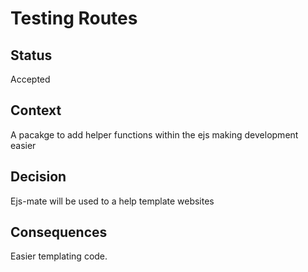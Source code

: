 # Testing Routes

## Status

Accepted

## Context

A pacakge to add helper functions within the ejs making development easier

## Decision

Ejs-mate will be used to a help template websites

## Consequences

Easier templating code.
